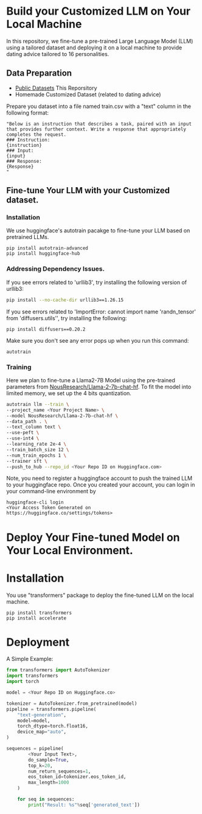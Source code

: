 # Build your Customized LLM on Your Local Machine

In this repository, we fine-tune a pre-trained Large Language Model (LLM) using a tailored dataset and deploying it on a local machine to provide dating advice tailored to 16 personalities.

## Data Preparation
-  [Public Datasets](https://github.com/yaodongC/awesome-instruction-dataset#the-instruction-following-datasets)
This Reporsitory
-  Homemade Customized Dataset (related to dating advice)

Prepare you dataset into a file named train.csv with a "text" column in the following format:
```
"Below is an instruction that describes a task, paired with an input that provides further context. Write a response that appropriately completes the request.
### Instruction:
{instruction}
### Input:
{input}
### Response:
{Response}
"
```

## Fine-tune Your LLM with your Customized dataset.

### Installation
We use huggingface's autotrain pacakge to fine-tune your LLM based on pretrained LLMs.
```
pip install autotrain-advanced
pip install huggingface-hub
```
### Addressing Dependency Issues.
If you see errors related to 'urllib3', try installing the following version of urllib3:
```sh
pip install --no-cache-dir urllib3==1.26.15
```
If you see errors related to 'ImportError: cannot import name 'randn_tensor' from 'diffusers.utils'', try installing the following:
```
pip install diffusers==0.20.2
```
Make sure you don't see any error pops up when you run this command:
```
autotrain
```

### Training
Here we plan to fine-tune a Llama2-7B Model using the pre-trained parameters from [NousResearch/Llama-2-7b-chat-hf](https://huggingface.co/NousResearch/Llama-2-7b-chat-hf). To fit the model into limited memory, we set up the 4 bits quantization.
```sh
autotrain llm --train \
--project_name <Your Project Name> \
--model NousResearch/Llama-2-7b-chat-hf \
--data_path . \
--text_column text \
--use-peft \
--use-int4 \
--learning_rate 2e-4 \
--train_batch_size 12 \
--num_train_epochs 1 \
--trainer sft \
--push_to_hub --repo_id <Your Repo ID on Huggingface.com>
```
Note, you need to register a huggingface account to push the trained LLM to your huggingface repo.
Once you created your account, you can login in your command-line environment by
```
huggingface-cli login
<Your Access Token Generated on https://huggingface.co/settings/tokens>
```

# Deploy Your Fine-tuned Model on Your Local Environment.

# Installation
You use "transformers" package to deploy the fine-tuned LLM on the local machine.
```
pip install transformers
pip install accelerate
```
# Deployment

A Simple Example:
```python
from transformers import AutoTokenizer
import transformers
import torch

model = <Your Repo ID on Huggingface.co>

tokenizer = AutoTokenizer.from_pretrained(model)
pipeline = transformers.pipeline(
    "text-generation",
    model=model,
    torch_dtype=torch.float16,
    device_map="auto",
)

sequences = pipeline(
        <Your Input Text>,
        do_sample=True,
        top_k=20,
        num_return_sequences=1,
        eos_token_id=tokenizer.eos_token_id,
        max_length=1000
    )

    for seq in sequences:
        print("Result: %s"%seq['generated_text'])
```
